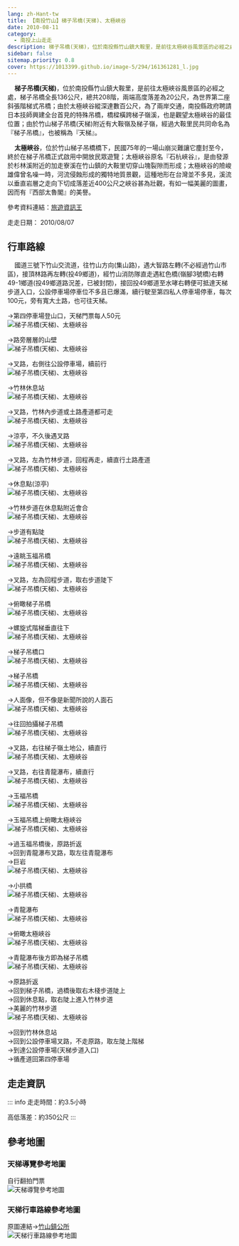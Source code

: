 ```yaml
---
lang: zh-Hant-tw
title: 【南投竹山】梯子吊橋(天梯)、太極峽谷
date: 2010-08-11
category: 
  - 南投上山走走
description: 梯子吊橋(天梯)，位於南投縣竹山鎮大鞍里，是前往太極峽谷風景區的必經之處，梯子吊橋全長136公尺，總共208階，兩端高度落差為20公尺，為世界第二座斜張階梯式吊橋；由於太極峽谷縱深達數百公尺，為了兩岸交通，南投縣政府聘請日本技師興建全台首見的特殊吊橋，橋樑橫跨梯子嶺溪，也是觀望太極峽谷的最佳位置；由於竹山梯子吊橋(天梯)附近有大鞍嶺及梯子嶺，經過大鞍里民共同命名為『梯子吊橋』，也被稱為『天梯』。
sidebar: false
sitemap.priority: 0.8
cover: https://1013399.github.io/image-5/294/161361281_l.jpg
---
```


    **梯子吊橋(天梯)**，位於南投縣竹山鎮大鞍里，是前往太極峽谷風景區的必經之處，梯子吊橋全長136公尺，總共208階，兩端高度落差為20公尺，為世界第二座斜張階梯式吊橋；由於太極峽谷縱深達數百公尺，為了兩岸交通，南投縣政府聘請日本技師興建全台首見的特殊吊橋，橋樑橫跨梯子嶺溪，也是觀望太極峽谷的最佳位置；由於竹山梯子吊橋(天梯)附近有大鞍嶺及梯子嶺，經過大鞍里民共同命名為『梯子吊橋』，也被稱為『天梯』。  

<!-- more -->

    **太極峽谷**，位於竹山梯子吊橋橋下，民國75年的一場山崩災難讓它塵封至今，終於在梯子吊橋正式啟用中開放民眾遊覽；太極峽谷原名『石杭峽谷』，是由發源於杉林溪附近的加走寮溪在竹山鎮的大鞍里切穿山塊裂隙而形成；太極峽谷的險峻雄偉曾名噪一時，河流侵蝕形成的獨特地質景觀，這種地形在台灣並不多見，溪流以垂直岩層之走向下切成落差近400公尺之峽谷甚為壯觀，有如一幅美麗的圖畫，因而有『西部太魯閣』的美譽。

參考資料連結：[旅遊資訊王](http://travel.network.com.tw/main/travel/point/showpage/1598.html)

走走日期： 2010/08/07

## 行車路線
    國道三號下竹山交流道，往竹山方向(集山路)，遇大智路左轉(不必經過竹山市區)，接頂林路再左轉(投49鄉道)，經竹山消防隊直走遇紅色橋(嶺腳3號橋)右轉49-1鄉道(投49鄉道路況差，已被封閉)，接回投49鄉道至水哮右轉便可抵達天梯步道入口，公設停車場停車位不多且已爆滿，續行駛至第四私人停車場停車，每次100元，旁有寬大土路，也可往天梯。

→第四停車場登山口，天梯門票每人50元  
![梯子吊橋(天梯)、太極峽谷](https://1013399.github.io/image-5/294/161361227_l.jpg)

→路旁層層的山壁  
![梯子吊橋(天梯)、太極峽谷](https://1013399.github.io/image-5/294/161361230_l.jpg)

→叉路，右側往公設停車場，續前行  
![梯子吊橋(天梯)、太極峽谷](https://1013399.github.io/image-5/294/161361232_l.jpg)

→竹林休息站  
![梯子吊橋(天梯)、太極峽谷](https://1013399.github.io/image-5/294/161361235_l.jpg)

→叉路，竹林內步道或土路產道都可走  
![梯子吊橋(天梯)、太極峽谷](https://1013399.github.io/image-5/294/161361239_l.jpg)

→涼亭，不久後遇叉路  
![梯子吊橋(天梯)、太極峽谷](https://1013399.github.io/image-5/294/161361244_l.jpg)

→叉路，左為竹林步道，回程再走，續直行土路產道  
![梯子吊橋(天梯)、太極峽谷](https://1013399.github.io/image-5/294/161361247_l.jpg)

→休息點(涼亭)  
![梯子吊橋(天梯)、太極峽谷](https://1013399.github.io/image-5/294/161361250_l.jpg)

→竹林步道在休息點附近會合  
![梯子吊橋(天梯)、太極峽谷](https://1013399.github.io/image-5/294/161361253_l.jpg)

→步道有點陡  
![梯子吊橋(天梯)、太極峽谷](https://1013399.github.io/image-5/294/161361255_l.jpg)

→遠眺玉福吊橋  
![梯子吊橋(天梯)、太極峽谷](https://1013399.github.io/image-5/294/161361256_l.jpg)

→叉路，左為回程步道，取右步道陡下  
![梯子吊橋(天梯)、太極峽谷](https://1013399.github.io/image-5/294/161361260_l.jpg)

→俯瞰梯子吊橋  
![梯子吊橋(天梯)、太極峽谷](https://1013399.github.io/image-5/294/161361263_l.jpg)

→螺旋式階梯垂直往下  
![梯子吊橋(天梯)、太極峽谷](https://1013399.github.io/image-5/294/161361265_l.jpg)

→梯子吊橋口  
![梯子吊橋(天梯)、太極峽谷](https://1013399.github.io/image-5/294/161361266_l.jpg)

→梯子吊橋  
![梯子吊橋(天梯)、太極峽谷](https://1013399.github.io/image-5/294/161361270_l.jpg)

→人面像，但不像是新聞所說的人面石  
![梯子吊橋(天梯)、太極峽谷](https://1013399.github.io/image-5/294/161361272_l.jpg)

→往回拍攝梯子吊橋  
![梯子吊橋(天梯)、太極峽谷](https://1013399.github.io/image-5/294/161361281_l.jpg)

→叉路，右往梯子嶺土地公，續直行  
![梯子吊橋(天梯)、太極峽谷](https://1013399.github.io/image-5/294/161361284_l.jpg)

→叉路，右往青龍瀑布，續直行  
![梯子吊橋(天梯)、太極峽谷](https://1013399.github.io/image-5/294/161361288_l.jpg)

→玉福吊橋  
![梯子吊橋(天梯)、太極峽谷](https://1013399.github.io/image-5/294/161361293_l.jpg)

→玉福吊橋上俯瞰太極峽谷  
![梯子吊橋(天梯)、太極峽谷](https://1013399.github.io/image-5/294/161361297_l.jpg)

→過玉福吊橋後，原路折返  
→回到青龍瀑布叉路，取左往青龍瀑布  
→巨岩  
![梯子吊橋(天梯)、太極峽谷](https://1013399.github.io/image-5/294/161361298_l.jpg)

→小拱橋  
![梯子吊橋(天梯)、太極峽谷](https://1013399.github.io/image-5/294/161361302_l.jpg)

→青龍瀑布  
![梯子吊橋(天梯)、太極峽谷](https://1013399.github.io/image-5/294/161361304_l.jpg)

→俯瞰太極峽谷  
![梯子吊橋(天梯)、太極峽谷](https://1013399.github.io/image-5/294/161361310_l.jpg)

→青龍瀑布後方即為梯子吊橋  
![梯子吊橋(天梯)、太極峽谷](https://1013399.github.io/image-5/294/161361313_l.jpg)

→原路折返  
→回到梯子吊橋，過橋後取右木棧步道陡上  
→回到休息點，取右陡上進入竹林步道  
→美麗的竹林步道  
![梯子吊橋(天梯)、太極峽谷](https://1013399.github.io/image-5/294/161361315_l.jpg)

→回到竹林休息站  
→回到公設停車場叉路，不走原路，取左陡上階梯  
→到達公設停車場(天梯步道入口)  
→循產道回第四停車場

## 走走資訊
::: info
走走時間：約3.5小時

高低落差：約350公尺
:::
## 參考地圖

### 天梯導覽參考地圖
自行翻拍門票  
![天梯導覽參考地圖](https://1013399.github.io/image-5/294/161361318_l.jpg)

### 天梯行車路線參考地圖
原圖連結→[竹山鎮公所](http://village.nantou.gov.tw/chushang/form/index.asp?m=2&m1=7&m2=77)  
![天梯行車路線參考地圖](https://1013399.github.io/image-5/294/161361334_l.jpg)